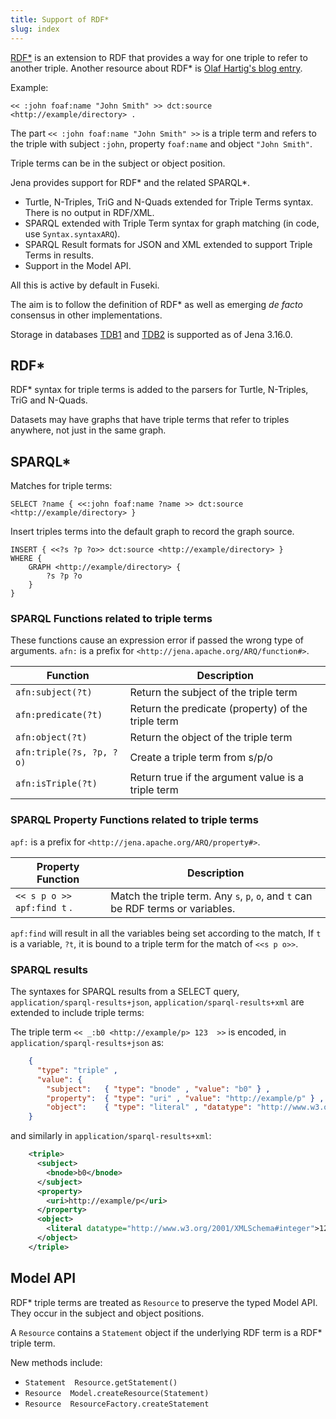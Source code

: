 ```yaml
---
title: Support of RDF*
slug: index
---
```

[RDF\*](https://arxiv.org/abs/1406.3399) is an extension to RDF that provides
a way for one triple to refer to another triple. Another resource about RDF\* is
[Olaf Hartig's blog entry](https://blog.liu.se/olafhartig/2019/01/10/position-statement-rdf-star-and-sparql-star/).

Example:

```turtle
<< :john foaf:name "John Smith" >> dct:source <http://example/directory> .
```

The part `<< :john foaf:name "John Smith" >>` is a triple term and refers to the triple with subject `:john`, property `foaf:name` and object `"John Smith"`.

Triple terms can be in the subject or object position.

Jena provides support for RDF\* and the related SPARQL\*.

* Turtle, N-Triples, TriG and N-Quads extended for Triple Terms syntax.  There is no output in RDF/XML.
* SPARQL extended with Triple Term syntax for graph matching (in code, use `Syntax.syntaxARQ`).
* SPARQL Result formats for JSON and XML extended to support Triple Terms in results.
* Support in the Model API.

All this is active by default in Fuseki.

The aim is to follow the definition of RDF* as well as emerging _de facto_ consensus in other implementations.

Storage in databases [TDB1](/documentation/tdb) and [TDB2](/documentation/tdb2/) is supported as of Jena 3.16.0.

## RDF\*

RDF\* syntax for triple terms is added to the parsers for Turtle, N-Triples, TriG and N-Quads.

Datasets may have graphs that have triple terms that refer to triples anywhere, not just in the same graph.

## SPARQL\*

Matches for triple terms:

```sparql
SELECT ?name { <<:john foaf:name ?name >> dct:source <http://example/directory> }
```

Insert triples terms into the default graph to record the graph source.

```sparql
INSERT { <<?s ?p ?o>> dct:source <http://example/directory> }
WHERE {
    GRAPH <http://example/directory> {
        ?s ?p ?o
    }
}
```

### SPARQL Functions related to triple terms

These functions cause an expression error if passed the wrong type of arguments. `afn:`
is a prefix for `<http://jena.apache.org/ARQ/function#>`.

| Function | Description |
| -------- | ----------- |
| `afn:subject(?t)`        | Return the subject of the triple term              |
| `afn:predicate(?t)`      | Return the predicate (property) of the triple term |
| `afn:object(?t)`         | Return the object of the triple term               |
| `afn:triple(?s, ?p, ?o)` | Create a triple term from s/p/o                    |
| `afn:isTriple(?t)`       | Return true if the argument value is a triple term |

### SPARQL Property Functions related to triple terms

`apf:` is a prefix for `<http://jena.apache.org/ARQ/property#>`.

| Property Function | Description |
| -------- | ----------- |
| `<< s p o >> apf:find t` . | Match the triple term. Any `s`, `p`, `o`, and `t` can be RDF terms or variables.|

`apf:find` will result in all the variables being set according to the match,
If `t` is a variable, `?t`, it is bound to a triple term for the match of `<<s p o>>`.

### SPARQL results

The syntaxes for SPARQL results from a SELECT query, `application/sparql-results+json`,
`application/sparql-results+xml` are extended to include triple terms:

The triple term `<< _:b0 <http://example/p> 123  >>` is encoded, in
`application/sparql-results+json` as:

```json
    {
      "type": "triple" ,
      "value": {
        "subject":   { "type": "bnode" , "value": "b0" } ,
        "property":  { "type": "uri" , "value": "http://example/p" } ,
        "object":    { "type": "literal" , "datatype": "http://www.w3.org/2001/XMLSchema#integer" , "value": "123" }
    }
```

and similarly in `application/sparql-results+xml`:

```xml
    <triple>
      <subject>
        <bnode>b0</bnode>
      </subject>
      <property>
        <uri>http://example/p</uri>
      </property>
      <object>
        <literal datatype="http://www.w3.org/2001/XMLSchema#integer">123</literal>
      </object>
    </triple>
```

## Model API

RDF* triple terms are treated as `Resource` to preserve the typed Model API.
They occur in the subject and object positions.

A `Resource` contains a `Statement` object if the underlying RDF term is a RDF* triple term.

New methods include:

* `Statement  Resource.getStatement()`
* `Resource  Model.createResource(Statement)`
* `Resource  ResourceFactory.createStatement`
